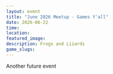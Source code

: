 ```yaml
---
layout: event
title: "June 2026 Meetup - Games Y'all"
date: 2026-06-22
time: 
location:
featured_image:
description: Frogs and Lizards
game_slugs:
---
```

Another future event
